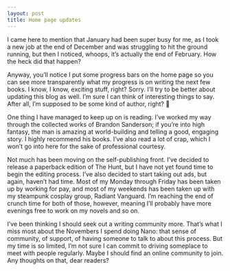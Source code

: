 ```yaml
---
layout: post
title: Home page updates
---
```


I came here to mention that January had been super busy for me, as I took a new job at the end of December and was struggling to hit the ground running, but then I noticed, whoops, it’s actually the end of February. How the heck did that happen?

Anyway, you’ll notice I put some progress bars on the home page so you can see more transparently what my progress is on writing the next few books. I know, I know, exciting stuff, right? Sorry. I’ll try to be better about updating this blog as well. I’m sure I can think of interesting things to say. After all, I’m supposed to be some kind of author, right? 🙂

One thing I have managed to keep up on is reading. I’ve worked my way through the collected works of Brandon Sanderson; if you’re into high fantasy, the man is amazing at world-building and telling a good, engaging story. I highly recommend his books. I’ve also read a lot of crap, which I won’t go into here for the sake of professional courtesy.

Not much has been moving on the self-publishing front. I’ve decided to release a paperback edition of The Hunt, but I have not yet found time to begin the editing process. I’ve also decided to start taking out ads, but again, haven’t had time. Most of my Monday through Friday has been taken up by working for pay, and most of my weekends has been taken up with my steampunk cosplay group, Radiant Vanguard. I’m reaching the end of crunch time for both of those, however, meaning I’ll probably have more evenings free to work on my novels and so on.

I’ve been thinking I should seek out a writing community more. That’s what I miss most about the Novembers I spend doing Nano: that sense of community,  of support, of having someone to talk to about this process. But my time is so limited, I’m not sure I can commit to driving someplace to meet with people regularly. Maybe I should find an online community to join. Any thoughts on that, dear readers?